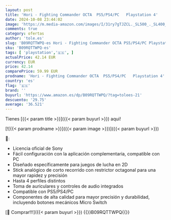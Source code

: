 ```yaml
---
layout: post
title: 'Hori - Fighting Commander OCTA  PS5/PS4/PC   Playstation 4'
date: 2024-10-08 23:44:02
image: 'https://m.media-amazon.com/images/I/31ry7gTJZCL._SL500_._SL400_.jpg'
comments: true
category: ofertas
author: 'tole.es'
slug: 'B09RQTTWPQ-es Hori - Fighting Commander OCTA PS5/PS4/PC Playstation 4'
sku: 'B09RQTTWPQ-es'
tags: [ 'playstation','🇪🇸', ]
actualPrice: 42.14 EUR
currency: EUR
price: 42.14
comparePrice: 59.99 EUR
prodname: 'Hori - Fighting Commander OCTA  PS5/PS4/PC   Playstation 4'
country: 'es'
flag: '🇪🇸'
brand: ''
buyurl: 'https://www.amazon.es/dp/B09RQTTWPQ/?tag=tolees-21'
descuento: '29.75'
average: '36.521'
---
```


Tienes [{{< param title >}}]({{< param buyurl >}}) aqui!

[![{{< param prodname >}}]({{< param image >}})]({{< param buyurl >}})

🔎:

- Licencia oficial de Sony
- Fácil configuración con la aplicación complementaria, compatible con PC
- Diseñado específicamente para juegos de lucha en 2D
- Stick analógico de corto recorrido con restrictor octagonal para una mayor rapidez y precisión
- Hasta 4 perfiles distintos
- Toma de auriculares y controles de audio integrados
- Compatible con PS5/PS4/PC
- Componentes de alta calidad para mayor precisión y durabilidad, incluyendo botones mecánicos Micro Switch

[🛒 Comprar!!!]({{< param buyurl >}})
{{<world>}}B09RQTTWPQ{{</world>}}
